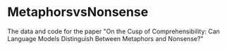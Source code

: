# MetaphorsvsNonsense
The data and code for the paper "On the Cusp of Comprehensibility: Can Language Models Distinguish Between Metaphors and Nonsense?"
